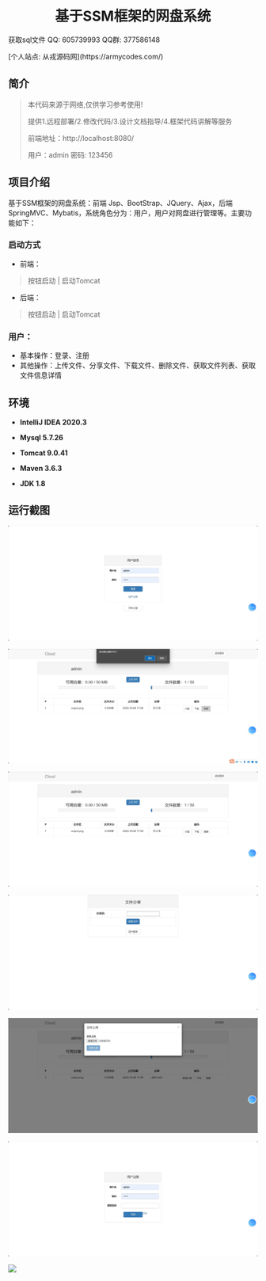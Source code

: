 <p><h1 align="center">基于SSM框架的网盘系统</h1></p>

<p> 获取sql文件 QQ: 605739993 QQ群: 377586148 </p>
<p> [个人站点: 从戎源码网](https://armycodes.com/)</p>

## 简介

> 本代码来源于网络,仅供学习参考使用!
>
> 提供1.远程部署/2.修改代码/3.设计文档指导/4.框架代码讲解等服务
>
> 前端地址：http://localhost:8080/
>
> 用户：admin 密码: 123456

## 项目介绍

基于SSM框架的网盘系统：前端 Jsp、BootStrap、JQuery、Ajax，后端 SpringMVC、Mybatis，系统角色分为：用户，用户对网盘进行管理等。主要功能如下：

### 启动方式

- 前端：
> 按钮启动 | 启动Tomcat

- 后端：
> 按钮启动 | 启动Tomcat

### 用户：

- 基本操作：登录、注册
- 其他操作：上传文件、分享文件、下载文件、删除文件、获取文件列表、获取文件信息详情

## 环境

- <b>IntelliJ IDEA 2020.3</b>

- <b>Mysql 5.7.26</b>

- <b>Tomcat 9.0.41</b>

- <b>Maven 3.6.3</b>

- <b>JDK 1.8</b>


## 运行截图
![](screenshot/1.png)

![](screenshot/2.png)

![](screenshot/3.png)

![](screenshot/4.png)

![](screenshot/5.png)

![](screenshot/6.png)

![](screenshot/7.png)
